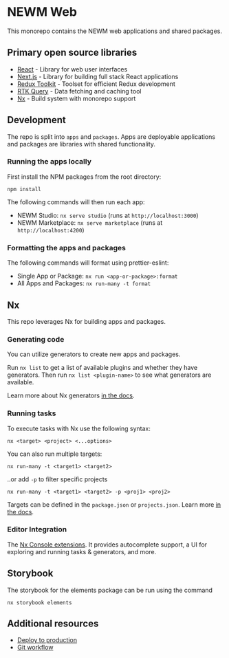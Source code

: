 # NEWM Web

This monorepo contains the NEWM web applications and shared packages.

## Primary open source libraries

- [React](https://react.dev/) - Library for web user interfaces
- [Next.js](https://nextjs.org/) - Library for building full stack React applications
- [Redux Toolkit](https://redux-toolkit.js.org/) - Toolset for efficient Redux development
- [RTK Query](https://redux-toolkit.js.org/rtk-query/overview) - Data fetching and caching tool
- [Nx](https://nx.dev) - Build system with monorepo support

## Development

The repo is split into `apps` and `packages`. Apps are deployable applications
and packages are libraries with shared functionality.

### Running the apps locally

First install the NPM packages from the root directory:

```
npm install
```

The following commands will then run each app:

- NEWM Studio: `nx serve studio` (runs at `http://localhost:3000`)
- NEWM Marketplace: `nx serve marketplace` (runs at `http://localhost:4200`)

### Formatting the apps and packages

The following commands will format using prettier-eslint:

- Single App or Package: `nx run <app-or-package>:format`
- All Apps and Packages: `nx run-many -t format`

## Nx

This repo leverages Nx for building apps and packages.

### Generating code

You can utilize generators to create new apps and packages.

Run `nx list` to get a list of available plugins and whether they have
generators. Then run `nx list <plugin-name>` to see what generators are available.

Learn more about Nx generators [in the docs](https://nx.dev/plugin-features/use-code-generators).

### Running tasks

To execute tasks with Nx use the following syntax:

```
nx <target> <project> <...options>
```

You can also run multiple targets:

```
nx run-many -t <target1> <target2>
```

..or add `-p` to filter specific projects

```
nx run-many -t <target1> <target2> -p <proj1> <proj2>
```

Targets can be defined in the `package.json` or `projects.json`. Learn
more [in the docs](https://nx.dev/core-features/run-tasks).

### Editor Integration

The [Nx Console extensions](https://nx.dev/nx-console). It provides
autocomplete support, a UI for exploring and running tasks & generators, and
more.

## Storybook

The storybook for the elements package can be run using the command

```
nx storybook elements
```

## Additional resources

- [Deploy to production](./docs/deploy-release.md)
- [Git workflow](./docs/git-workflow.md)
